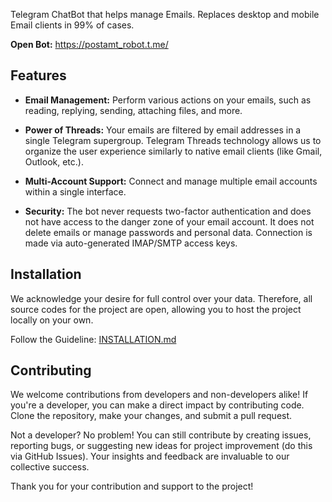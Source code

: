 
Telegram ChatBot that helps manage Emails. Replaces desktop and mobile Email clients in 99% of cases.

**Open Bot:** https://postamt_robot.t.me/

## Features

- **Email Management:** Perform various actions on your emails, such as reading, replying, sending, attaching files, and more.

- **Power of Threads:** Your emails are filtered by email addresses in a single Telegram supergroup. Telegram Threads technology allows us to organize the user experience similarly to native email clients (like Gmail, Outlook, etc.).

- **Multi-Account Support:** Connect and manage multiple email accounts within a single interface.

- **Security:** The bot never requests two-factor authentication and does not have access to the danger zone of your email account. It does not delete emails or manage passwords and personal data. Connection is made via auto-generated IMAP/SMTP access keys.

## Installation
We acknowledge your desire for full control over your data. Therefore, all source codes for the project are open, allowing you to host the project locally on your own. 

Follow the Guideline: <a href="./INSTALLATION.md">INSTALLATION.md</a>

## Contributing
We welcome contributions from developers and non-developers alike! If you're a developer, you can make a direct impact by contributing code. Clone the repository, make your changes, and submit a pull request.

Not a developer? No problem! You can still contribute by creating issues, reporting bugs, or suggesting new ideas for project improvement (do this via GitHub Issues). Your insights and feedback are invaluable to our collective success.

Thank you for your contribution and support to the project!